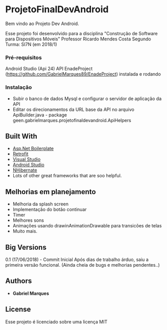 # ProjetoFinalDevAndroid

Bem vindo ao Projeto Dev Android.

Esse projeto foi desenvolvido para a disciplina "Construção de Software para Dispositivos Móveis"
Professor Ricardo Mendes Costa Segundo
Turma: SI7N (em 2018/1)

### Pré-requisitos

Android Studio (Api 24)
API EnadeProject (https://github.com/GabrielMarques89/EnadeProject) instalada e rodando

### Instalação

- Subir o banco de dados Mysql e configurar o servidor de aplicação da API
- Editar os direcionamentos da URL base da API no arquivo ApiBuilder.java - package geen.gabrielmarques.projetofinaldevandroid.ApiHelpers

## Built With

* [Asp.Net Boilerplate](https://aspnetboilerplate.com/)
* [Retrofit](http://square.github.io/retrofit/)
* [Visual Studio](https://www.visualstudio.com/pt-br/)
* [Android Studio](https://developer.android.com/studio/)
* [NHibernate](http://nhibernate.info/)
* Lots of other great frameworks that are soo helpful.
## Melhorias em planejamento

* Melhoria da splash screen
* Implementação do botão continuar
* Timer
* Melhores sons
* Animações usando drawinAnimationDrawable para transicões de telas
* Muito mais.

## Big Versions

0.1 (17/06/2018) - Commit Inicial
Após dias de trabalho árduo, saiu a primeira versão funcional. (Ainda cheia de bugs e melhorias pendentes..)

## Authors

* **Gabriel Marques**

## License

Esse projeto é licenciado sobre uma licença MIT
